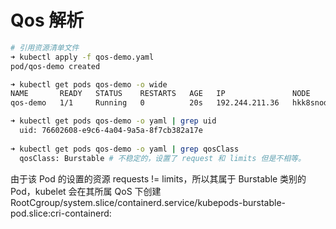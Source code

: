 # Qos 解析

```sh
# 引用资源清单文件
➜ kubectl apply -f qos-demo.yaml
pod/qos-demo created

➜ kubectl get pods qos-demo -o wide
NAME       READY   STATUS    RESTARTS   AGE   IP               NODE           NOMINATED NODE   READINESS GATES
qos-demo   1/1     Running   0          20s   192.244.211.36   hkk8snode001   <none>           <none>

➜ kubectl get pods qos-demo -o yaml | grep uid
  uid: 76602608-e9c6-4a04-9a5a-8f7cb382a17e
  
➜ kubectl get pods qos-demo -o yaml | grep qosClass
  qosClass: Burstable # 不稳定的，设置了 request 和 limits 但是不相等。
```

由于该 Pod 的设置的资源 requests != limits，所以其属于 Burstable 类别的 Pod，kubelet 会在其所属 QoS 下创建 RootCgroup/system.slice/containerd.service/kubepods-burstable-pod<uid>.slice:cri-containerd:<container-id> 